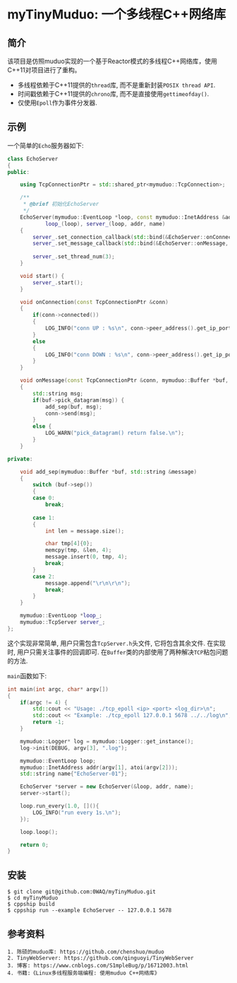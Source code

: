 # myTinyMuduo: 一个多线程C++网络库

## 简介
该项目是仿照muduo实现的一个基于Reactor模式的多线程C++网络库，使用C++11对项目进行了重构。
- 多线程依赖于C++11提供的`thread`库, 而不是重新封装`POSIX thread API`.
- 时间戳依赖于C++11提供的`chrono`库, 而不是直接使用`gettimeofday()`.
- 仅使用`Epoll`作为事件分发器.
## 示例
一个简单的`Echo`服务器如下:
```c++
class EchoServer
{
public:

    using TcpConnectionPtr = std::shared_ptr<mymuduo::TcpConnection>;

    /**
     * @brief 初始化EchoServer
     */
    EchoServer(mymuduo::EventLoop *loop, const mymuduo::InetAddress &addr, const std::string &name) :
            loop_(loop), server_(loop, addr, name)
    {
        server_.set_connection_callback(std::bind(&EchoServer::onConnection, this, std::placeholders::_1));
        server_.set_message_callback(std::bind(&EchoServer::onMessage, this, std::placeholders::_1, std::placeholders::_2, std::placeholders::_3));
        
        server_.set_thread_num(3);
    }

    void start() {
        server_.start();
    }

    void onConnection(const TcpConnectionPtr &conn)
    {
        if(conn->connected())
        {
            LOG_INFO("conn UP : %s\n", conn->peer_address().get_ip_port().c_str());
        }
        else
        {
            LOG_INFO("conn DOWN : %s\n", conn->peer_address().get_ip_port().c_str());
        }
    }

    void onMessage(const TcpConnectionPtr &conn, mymuduo::Buffer *buf, mymuduo::TimeStamp time)
    {
        std::string msg;
        if(buf->pick_datagram(msg)) {
            add_sep(buf, msg);
            conn->send(msg);
        }
        else {
            LOG_WARN("pick_datagram() return false.\n");
        }
    }

private:

    void add_sep(mymuduo::Buffer *buf, std::string &message)
    {
        switch (buf->sep())
        {
        case 0:
            break;
        
        case 1:
        {
            int len = message.size();

            char tmp[4]{0};
            memcpy(tmp, &len, 4);
            message.insert(0, tmp, 4);
            break;
        }
        case 2:
            message.append("\r\n\r\n");
            break;
        }   
    }

    mymuduo::EventLoop *loop_;
    mymuduo::TcpServer server_;
};
```
这个实现非常简单, 用户只需包含`TcpServer.h`头文件, 它将包含其余文件. 在实现时, 用户只需关注事件的回调即可. 在`Buffer`类的内部使用了两种解决`TCP`粘包问题的方法.

`main`函数如下:
```c++
int main(int argc, char* argv[])
{
    if(argc != 4) {
        std::cout << "Usage: ./tcp_epoll <ip> <port> <log_dir>\n";
        std::cout << "Example: ./tcp_epoll 127.0.0.1 5678 ../../log\n";
        return -1;
    }

    mymuduo::Logger* log = mymuduo::Logger::get_instance();
    log->init(DEBUG, argv[3], ".log");

    mymuduo::EventLoop loop;
    mymuduo::InetAddress addr(argv[1], atoi(argv[2]));
    std::string name{"EchoServer-01"};

    EchoServer *server = new EchoServer(&loop, addr, name);
    server->start();

    loop.run_every(1.0, [](){
        LOG_INFO("run every 1s.\n");
    });

    loop.loop();

    return 0;
}
```
## 安装
```shell
$ git clone git@github.com:0WAQ/myTinyMuduo.git
$ cd myTinyMuduo
$ cppship build
$ cppship run --example EchoServer -- 127.0.0.1 5678 
```
## 参考资料
    1. 陈硕的muduo库: https://github.com/chenshuo/muduo
    2. TinyWebServer: https://github.com/qinguoyi/TinyWebServer
    3. 博客: https://www.cnblogs.com/S1mpleBug/p/16712003.html
    4. 书籍:《Linux多线程服务端编程: 使用muduo C++网络库》
